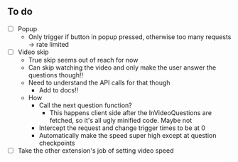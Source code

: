 ## To do

- [ ] Popup
    - Only trigger if button in popup pressed, otherwise too many requests -> rate limited
- [ ] Video skip
    - True skip seems out of reach for now
    - Can skip watching the video and only make the user answer the questions though!!
    - Need to understand the API calls for that though
        - Add to docs!!
    - How
        - Call the next question function? 
            - This happens client side after the InVideoQuestions are fetched, so it's all ugly minified code. Maybe not
        - Intercept the request and change trigger times to be at 0
        - Automatically make the speed super high except at question checkpoints
- [ ] Take the other extension's job of setting video speed

